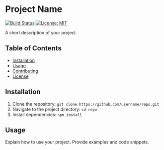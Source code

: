 # Project Name

[![Build Status](https://travis-ci.org/username/repo.svg?branch=master)](https://travis-ci.org/username/repo)
[![License: MIT](https://img.shields.io/badge/License-MIT-yellow.svg)](https://opensource.org/licenses/MIT)

A short description of your project.

## Table of Contents

- [Installation](#installation)
- [Usage](#usage)
- [Contributing](#contributing)
- [License](#license)

## Installation

1. Clone the repository: `git clone https://github.com/username/repo.git`
2. Navigate to the project directory: `cd repo`
3. Install dependencies: `npm install`

## Usage

Explain how to use your project. Provide examples and code snippets.

```bash
